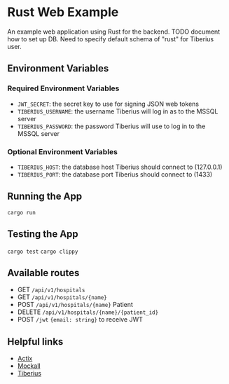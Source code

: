 # Rust Web Example

An example web application using Rust for the backend.
TODO document how to set up DB.
Need to specify default schema of "rust" for Tiberius user.

## Environment Variables

### Required Environment Variables
- `JWT_SECRET`: the secret key to use for signing JSON web tokens
- `TIBERIUS_USERNAME`: the username Tiberius will log in as to the MSSQL server
- `TIBERIUS_PASSWORD`: the password Tiberius will use to log in to the MSSQL server

### Optional Environment Variables
- `TIBERIUS_HOST`: the database host Tiberius should connect to (127.0.0.1)
- `TIBERIUS_PORT`: the database port Tiberius should connect to (1433)

## Running the App

`cargo run`

## Testing the App

`cargo test`
`cargo clippy`

## Available routes

- GET `/api/v1/hospitals`
- GET `/api/v1/hospitals/{name}`
- POST `/api/v1/hospitals/{name}` Patient
- DELETE `/api/v1/hospitals/{name}/{patient_id}`
- POST `/jwt` `{email: string}` to receive JWT

## Helpful links

- [Actix](https://actix.rs/docs/getting-started)
- [Mockall](https://crates.io/crates/mockall)
- [Tiberius](https://crates.io/crates/tiberius)